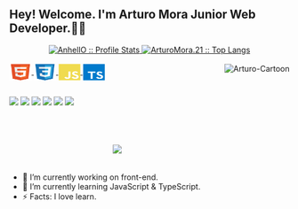 ## Hey! Welcome. I'm Arturo Mora Junior Web Developer.👋🏽

<div align="center">
  <a href="https://github.com/ArturoMora21">
  <img height="180em" width="400px" src="https://arturomora21-github-readme-stats.vercel.app/api?username=ArturoMora21&show_icons=true&theme=radical" alt="AnhellO :: Profile Stats" />
  <img height="180em" width="400px" src="https://arturomora21-github-readme-stats.vercel.app/api/top-langs/?username=ArturoMora21&langs_count=10&theme=radical&layout=compact" alt="ArturoMora.21 :: Top Langs" />
</div>
  
<div style="display: inline_block"><br>
  <!-- <img align="center" alt="Rafa-React" height="30" width="40" src="https://raw.githubusercontent.com/devicons/devicon/master/icons/react/react-original.svg"> -->
  <img align="center" alt="Icon-HTML" height="30" width="40" src="https://raw.githubusercontent.com/devicons/devicon/master/icons/html5/html5-original.svg">
  <img align="center" alt="Icon-CSS" height="30" width="40" src="https://raw.githubusercontent.com/devicons/devicon/master/icons/css3/css3-original.svg">
  <img align="center" alt="Icon-Js" height="30" width="40" src="https://raw.githubusercontent.com/devicons/devicon/master/icons/javascript/javascript-plain.svg">
  <img align="center" alt="Icon-Ts" height="30" width="40" src="https://raw.githubusercontent.com/devicons/devicon/master/icons/typescript/typescript-plain.svg">
  <!-- <img align="center" alt="Icon-Python" height="30" width="40" src="https://raw.githubusercontent.com/devicons/devicon/master/icons/python/python-original.svg"> -->
  <!-- <img align="center" alt="Rafa-Csharp" height="30" width="40" src="https://raw.githubusercontent.com/devicons/devicon/master/icons/csharp/csharp-original.svg"> -->
  <img align="right" alt="Arturo-Cartoon" height="150" src="https://user-images.githubusercontent.com/68920446/148715703-e261ed6a-86e3-43b4-9244-84a4fcd7d473.png"/>
</div>
  
  ##
  
 <div> 
  <!-- <a href="https://www.youtube.com/channel/UC_-uuuZbY0AAt9CViNzvc-Q" target="_blank"><img src="https://img.shields.io/badge/YouTube-FF0000?style=for-the-badge&logo=youtube&logoColor=white" target="_blank"></a> -->
   <!-- INSTAGRAM -->
  <a href="https://www.instagram.com/arturomora.22/" target="_blank"><img src="https://img.shields.io/badge/-Instagram-%23E4405F?style=for-the-badge&logo=instagram&logoColor=white" target="_blank"></a>
   <!-- FACEBOOK -->
 	<a href="https://www.facebook.com/moraarturo.22/" target="_blank"><img src="https://img.shields.io/badge/Facebook-1877F2?style=for-the-badge&logo=facebook&logoColor=white" target="_blank"></a>
   <!-- WHATSAPP -->
   <a href="https://wa.me/+573238078491"><img src="https://img.shields.io/badge/WhatsApp-25D366?style=for-the-badge&logo=whatsapp&logoColor=white" target="_blank"/></a>
   <!-- TWITTER -->
 <a href="https://twitter.com/ArturoMora_22" target="_blank"><img src="https://img.shields.io/badge/Twitter-1DA1F2?style=for-the-badge&logo=twitter&logoColor=white" target="_blank"></a> 
   <!-- GMAIL -->
  <a href = "mailto:arturomora.22@pm.me"><img src="https://img.shields.io/badge/Gmail-D14836?style=for-the-badge&logo=gmail&logoColor=white" target="_blank"></a>
   <!-- LINKED IN -->
  <a href="https://www.linkedin.com/in/arturo-alfredo-mora-perez/" target="_blank"><img src="https://img.shields.io/badge/-LinkedIn-%230077B5?style=for-the-badge&logo=linkedin&logoColor=white" target="_blank"></a> 
   
<br/>
<br/>
<br/>
<br/>
<br/>
   
  <div align="center">
     <img src="https://readme-typing-svg.herokuapp.com?font=Cascadia+Code&color=%23008FFF&size=24&center=true&width=438&height=60&lines=Happy+to+help+with+everything.+;%F0%9F%98%84%E2%9C%8C%F0%9F%8F%BD%F0%9F%91%A8%F0%9F%8F%BD%E2%80%8D%F0%9F%92%BB"/> 
   </div>
 
</div>
  
 <br>
  
- 🔭 I’m currently working on front-end.
- 🌱 I’m currently learning JavaScript & TypeScript.
- ⚡ Facts: I love learn.


<!--
![Arturo-Mora-GitHub](https://user-images.githubusercontent.com/68920446/126368040-4aa59ea5-305d-4dbe-a694-262d4e74b11e.jpg)

### 🌐 You can find me on:
- [Wep Page](https://arturomora21.github.io/)
- [Twitter](https://twitter.com/ArturoMora_22)
- [Instagram](https://www.instagram.com/arturomora.22/)
- [Facebook](https://www.facebook.com/arturoalfredo.moraperez)

<h4 align="center">Top langs 👅</h4>
<p align="center"><img src="https://github-readme-stats.vercel.app/api/top-langs/?username=ArturoMora21&langs_count=10&theme=radical&layout=compact" alt="ArturoMora.21 :: Top Langs" /></p>
-->

<!-- <h4 align="center">Profile stats 📊</h4>
<p align="center"><img src="https://github-readme-stats.vercel.app/api?username=ArturoMora21&show_icons=true&theme=radical" alt="AnhellO :: Profile Stats" /></p>  -->

<!--
<p><img align="left" src="https://github-readme-stats.vercel.app/api/top-langs/?username=ArturoMora21&langs_count=10&theme=radical&layout=compact" alt="arturomora21" /></p>  
  
<p>&nbsp;<img align="center" src="https://github-readme-stats.vercel.app/api?username=ArturoMora21&show_icons=true&theme=radical" alt="arturomora21" /></p>
-->

<!--
**ArturoMora21/ArturoMora21** is a ✨ _special_ ✨ repository because its `README.md` (this file) appears on your GitHub profile.

Here are some ideas to get you started:
-->

<!--
- 👯 I’m looking to collaborate on ...
- 🤔 I’m looking for help with ...
- 💬 Ask me about ...
- 📫 How to reach me: ...
- 😄 Pronouns: ...
-->
<!-- ![Snake animation](https://github.com/rafaballerini/rafaballerini/blob/output/github-contribution-grid-snake.svg) -->

